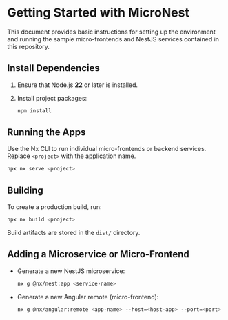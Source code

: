 # Getting Started with MicroNest

This document provides basic instructions for setting up the environment and running the sample micro-frontends and NestJS services contained in this repository.

## Install Dependencies

1. Ensure that Node.js **22** or later is installed.
2. Install project packages:

   ```bash
   npm install
   ```

## Running the Apps

Use the Nx CLI to run individual micro-frontends or backend services. Replace `<project>` with the application name.

```bash
npx nx serve <project>
```

## Building

To create a production build, run:

```bash
npx nx build <project>
```

Build artifacts are stored in the `dist/` directory.

## Adding a Microservice or Micro-Frontend

- Generate a new NestJS microservice:

  ```bash
  nx g @nx/nest:app <service-name>
  ```

- Generate a new Angular remote (micro-frontend):

  ```bash
  nx g @nx/angular:remote <app-name> --host=<host-app> --port=<port>
  ```


